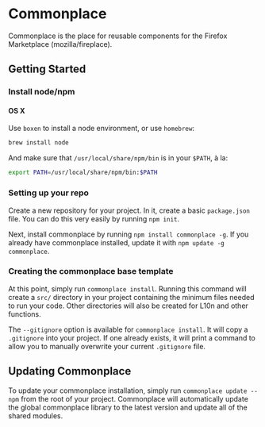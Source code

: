 # Commonplace

Commonplace is the place for reusable components for the Firefox Marketplace (mozilla/fireplace).

## Getting Started

###  Install node/npm

#### OS X

Use `boxen` to install a node environment, or use `homebrew`:

```bash
brew install node
```

And make sure that `/usr/local/share/npm/bin` is in your `$PATH`, à la:

```bash
export PATH=/usr/local/share/npm/bin:$PATH
```

### Setting up your repo

Create a new repository for your project. In it, create a basic `package.json` file. You can do this very easily by running `npm init`.

Next, install commonplace by running `npm install commonplace -g`. If you already have commonplace installed, update it with `npm update -g commonplace`.

### Creating the commonplace base template

At this point, simply run `commonplace install`. Running this command will create a `src/` directory in your project containing the minimum files needed to run your code. Other directories will also be created for L10n and other functions.

The `--gitignore` option is available for `commonplace install`. It will copy a `.gitignore` into your project. If one already exists, it will print a command to allow you to manually overwrite your current `.gitignore` file.

## Updating Commonplace

To update your commonplace installation, simply run `commonplace update --npm` from the root of your project. Commonplace will automatically update the global commonplace library to the latest version and update all of the shared modules.
